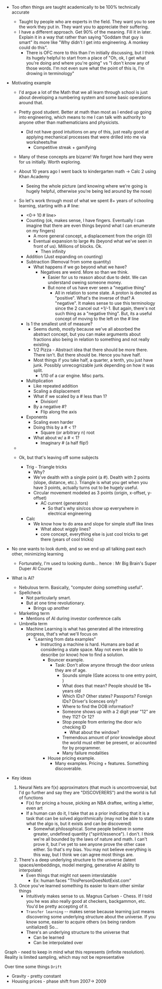 - Too often things are taught academically to be 100% technically accurate
    - Taught by people who are experts in the field. They want you to see the work they put in. They want you to appreciate their suffering.
    - I have a different approach. Get 90% of the meaning. Fill it in later. Explain it in a way that rather than saying "Goddam that guy is smart" its more like "Why didn't I get into engineering. A monkey could do this". 
        - There is OFC more to this than I'm initially discussing, but I think its hugely helpful to start from a place of "Oh, ok, I get what you're doing and where you're going" vs "I don't know any of those words. I'm not even sure what the point of this is, I'm drowing in terminology"

- Motivating example
    - I'd argue a lot of the Math that we all learn through school is just about developing a numbering system and some basic operations around that.
    - Pretty good student. Better at math than most as I ended up going into engineering, which means to me I can talk with authority to anyone other than mathematicians and physicists.
        - Did not have good intuitions on any of this, just really good at applying mechanical processes that were drilled into me via worksheets/hw
            - Competitive streak + gamifying
    - Many of these concepts are bizarre! We forget how hard they were for us initially. Worth exploring.
    - About 10 years ago I went back to kindergarten math -> Calc 2 using Khan Academy
        - Seeing the whole picture (and knowing where we're going is hugely helpful, otherwise you're being led around by the nose)
    - So let's work through most of what we spent 8+ years of schooling learning,  starting with a # line:
        - <0-> 10 # line>
        - Counting (ok, makes sense, I have fingers. Eventually I can imagine that there are even things beyond what I can enumerate on my fingers)
            - A more general concept, a displacement from the origin (0)
            - Eventual expansion to large #s (beyond what we've seen in front of us). Millions of blocks. Ok. 
                - Then infinity
        - Addition (Just expanding on counting)
        - Subtraction (Removal from some quantity)
            - What happens if we go beyond what we have?
                - Negatives are weird. More so than we think.
                    - Easier for us to reason about due to debt. We can understand oweing someone money. 
                    - But none of us have ever seen a "negative thing"
                        - All in relation to some state. A proton is denoted as "positive". What's the inverse of that? A "negative". It makes sense to use this terminology since the 2 cancel out +1/-1. But again, there's not such thing as a "negative thing". But, its a useful concept of moving to the left on the # line
        - Is 1 the smallest unit of measure?
            - Seems dumb, mostly because we've all absorbed the abstract concept, but you can make arguments about fractions also being in relation to something and not really existing.
            - 1/2 Pizza - Abstract idea that there should be more there. There isn't. But there should be. Hence you have half.
            - Most things if you take half, a quarter, a tenth, you just have junk. Possibly unrecognizable junk depending on how it was split.
                - 1/10 of a car engine. Misc parts.
        - Multiplication
            - Like repeated addition
            - Scaling a displacement
            - What if we scaled by a # less than 1?
                - Division!
            - By a negative #?
                - Flip along the axis
        - Exponents
            - Scaling even harder
            - Doing this by a # < 1?
                - Square (or arbitrary n) root
            - What about w/ a # < 1?
                - Imaginary # (a half flip!)
    - 

    - Ok, but that's leaving off some subjects
        - Trig - Triangle tricks
            - Why?
            - We've dealth with a single point (a #). Dealth with 2 points (slope, distance, etc.). Triangle is what you get when you have 3 points, actually turns out to be hugely useful.
            - Circular movement modeled as 3 points (origin, x-offset, y-offset)
                - AC current (generators)
                    - So that's why sin/cos show up everywhere in electrical engineering
        - Calc
            - We know how to do area and slope for simple stuff like lines
                - What about wiggly lines?
                - core concept, everything else is just cool tricks to get there (years of cool tricks)


- No one wants to look dumb, and so we end up all talking past each other, minimizing learning
    - Fortunately, I'm used to looking dumb... hence : Mr Big Brain's Super Duper AI Course


- What is AI?
    - Nebulous term. Basically, "computer doing something useful". 
    - Spellcheck
        - Not particularly smart. 
        - But at one time revolutionary.
            - Brings up another 
    - Marketing term
        - Mentions of AI during investor conference calls
    - Umbrella term
        - Machine Learning is what has generated all the interesting progress, that's what we'll focus on
            - "Learning from data examples"
                - Instructing a machine is hard. Humans are bad at considering a state space. May not even be able to describe (or know) how to find a solution.
                    - Bouncer example.
                        - Task: Don't allow anyone through the door unless they are of age.
                            - Sounds simple (Gate access to one entry point, )
                            - What does that mean? People should be 18+ years old
                            - Which IDs? Other states? Passports? Foreign IDs? Driver's licences only?
                            - Where to find the DOB information?
                            - Someone shows up with a 2 digit year "12" are they 112? Or 12?
                            - Stop people from entering the door w/o checking ID
                                - What about the window?
                            - Tremendous amount of prior knowledge about the world must either be present, or accounted for by programmer. 
                            - Many failure modalities
                    - House pricing example. 
                        - Many examples. Pricing + features. Something discoverable.


- Key ideas
    1. Neural Nets are f(x) approximators (that much is uncontroversial, but I'd go further and say they are "DISCOVERERS") and the world is full of functions
        - F(x) for pricing a house, picking an NBA draftee, writing a letter, even art
        - If a human can do it, I take that as a prior indicating that it is a task that can be solved algorithmically (may not be able to state what the algo is, but it exists and can be discovered)
            - Somewhat philosophical. Some people believe in some greater, undefined quantity ("spirit/essence"). I don't. I think we're all bounded by the laws of nature and math. I can't prove it, but I've yet to see anyone prove the other case either. So that's my bias. You may not believe everything is this way, but I think we can agree most things are.
    2. There's a deep underlying structure to the universe (latent spaces/embeddings, model merging, generative AI ability to interpolate)
        - Even things that might not seem interolatable
            - Ex: human faces "ThisPersonDoesNotExist.com"
    3. Once you've learned something its easier to learn other similar things
        - Intuitively makes sense to us. Magnus Carlsen - Chess. If I told you he was also really good at checkers, backgammon, etc. You'd be pretty accepting of it.
        - `Transfer learning` -- makes sense because learning just means discovering some underlying structure about the universe. If you know some, easier to acquire others (vs being random unitialized)
    So...
        - There's an underlying structure to the universe that
            - Can be learned
            - Can be interpolated over

Graph - need to keep in mind what this represents (infinite resolution). Reality is limited sampling, which may not be representative


Over time some things `Drift`
- Gravity - pretty constant
- Housing prices - phase shift from 2007-> 2009
